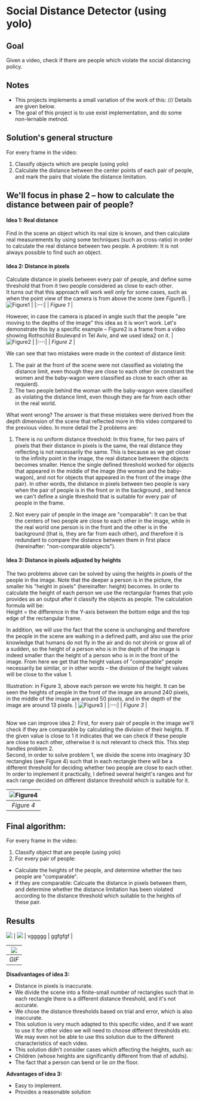 # Social Distance Detector (using yolo)

## **Goal** <br/>
Given a video, check if there are people which violate the social distancing policy.

## **Notes** <br/>
* This projects implements a small variation of the work of this: /// Details are given below.
* The goal of this project is to use exist implementation, and do some non-lernable metnod. 

## **Solution's general structure**
For every frame in the video:
1) Classify objects which are people (using yolo)
2) Calculate the distance between the center points of each pair of people, and mark the pairs that violate the distance limitation.

## We'll focus in phase 2 – how to calculate the distance between pair of people?

#### Idea 1: Real distance
Find in the scene an object which its real size is known, and then calculate real measurements by using some techniques (such as cross-ratio) in order to calculate the real distance between two people. A problem: It is not always possible to find such an object.

#### Idea 2: Distance in pixels
Calculate distance in pixels between every pair of people, and define some threshold that from it two people considered as close to each other. <br/>
It turns out that this approach will work well only for some cases, such as when the point view of the camera is from above the scene (see *Figure1*). 
| ![Figure1](../master/images/Figure1.png) | 
|:--:| 
| *Figure 1* |

However, in case the camera is placed in angle such that the people "are moving to the depths of the image" this idea as it is won't work. Let's demonstrate this by a specific example – Figure2 is a frame from a video showing Rothschild Boulevard in Tel Aviv, and we used idea2 on it. 
| ![Figure2](../master/images/Figure2.png) | 
|:--:| 
| *Figure 2* |

We can see that two mistakes were made in the context of distance limit:
1) The pair at the front of the scene were not classified as violating the distance limit, even though they are close to each other (in constrant the women and the baby-wagon were classified as close to each other as requierd).
2) The two people behind the woman with the baby-wagon were classified as violating the distance limit, even though they are far from each other in the real world.  <br/>

What went wrong? The answer is that these mistakes were derived from the depth dimension of the scene that reflected more in this video compared to the previous video. In more detail the 2 problems are: <br/>

1) There is no uniform distance threshold: In this frame, for two pairs of pixels that their distance in pixels is the same, the real distance they reflecting is not necessarily the same. This is because as we get closer to the infinity point in the image, the real distance between the objects becomes smaller. Hence the single defined threshold worked for objects that appeared in the middle of the image (the woman and the baby-wagon), and not for objects that appeared in the front of the image (the pair). In other words, the distance in pixels between two people is vary when the pair of people is in the front or in the background , and hence we can't define a single threshold  that is suitable for every pair of people in the frame.

2) Not every pair of people in the image are "comparable": It can be that the centers of two people are close to each other in the image, while in the real world one person is in the front and the other is in the background (that is, they are far from each other), and therefore it is redundant to compare the distance between them in first place (hereinafter: "non-comparable objects").

#### Idea 3: Distance in pixels adjusted by heights
The two problems above can be solved by using the heights in pixels of the people in the image. Note that the deeper a person is in the picture, the smaller his "height in pixels" (hereinafter:  height) becomes. In order to calculate the height of each person we use the rectangular frames that yolo provides as an output after it classify the objects as people. The calculation formula will be: 
<br/>
Height = the difference in the Y-axis between the bottom edge and the top edge of the rectangular frame. 
<br/>

In addition, we will use the fact that the scene is unchanging and therefore the people in the scene are walking in a defined path, and also use the prior knowledge that humans do not fly in the air and do not shrink or grow all of a sudden, so the height of a person who is in the depth of the image is indeed smaller than the height of a person who is in in the front of the image. 
From here we get that the height values of "comparable" people necessarily be similar, or in other words – the division of the height values will be close to the value 1. 

Illustration: in Figure 3, above each person we wrote his height. It can be seen the heights of people in the front of the image are around 240 pixels, in the middle of the image are around 50 pixels, and in the depth of the image are around 13 pixels.
| ![Figure3](../master/images/Figure3.png) | 
|:--:| 
| *Figure 3* |

<br/>
Now we can improve idea 2: 
First, for every pair of people in the image we'll check if they are comparable by calculating the division of their heights. If the given value is close to 1 it indicates that we can check if these people are close to each other, otherwise it is not relevant to check this. This step handles problem 2. <br/>
Second, in order to solve problem 1, we divide the scene into imaginary 3D rectangles (see Figure 4) such that in each rectangle there will be a different threshold for deciding whether two people are close to each other. In order to implement it practically, I defined several height's ranges and for each range decided on different distance threshold which is suitable for it. 

| ![Figure4](../master/images/Figure4.png) | 
|:--:| 
| *Figure 4* |

## **Final algorithm:**
For every frame in the video: <br/>
1) Classify object that are people (using yolo)
2) For every pair of people:
- Calculate the heights of the people, and determine whether the two people are "comparable".
- if they are comparable:
  Calcuate the distance in pixels between them, and determine whether the distance limitation has been violated according to the distance threshold which suitable to the heights of these pair.
  
## **Results** <br/>

![](../master/images/result1.png)  |  ![](../master/images/result2.png)
| vggggg                    |  ggfgfgf  |

| ![](../master/images/GIF.gif) | 
|:--:| 
| *GIF* |

**Disadvantages of idea 3:**
-	Distance in pixels is inaccurate.
-	We divide the scene into a finite-small number of rectangles such that in each rectangle there is a different distance threshold, and it's not accurate.
-	We chose the distance thresholds based on trial and error, which is also inaccurate.
-	This solution is very much adapted to this specific video, and if we want to use it for other video we will need to choose different thresholds etc.  We may even not be able to use this solution due to the different characteristics of each video.
-	This solution didn't consider cases which affecting the heights, such as:
  - Children (whose heights are significantly different from that of adults).
  - The fact that a person can bend or lie on the floor.

**Advantages of idea 3:**
- Easy to implement. 
- Provides a reasonable solution






